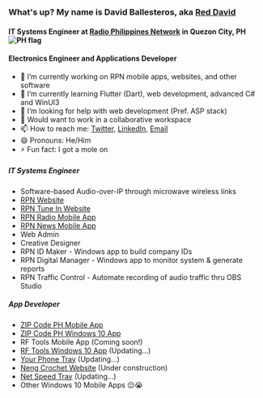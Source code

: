 ### What's up? My name is David Ballesteros, aka [Red David](https://reddavid.me)

#### IT Systems Engineer at [Radio Philippines Network](https://rpnradio.com) in Quezon City, PH ![PH flag](https://raw.githubusercontent.com/madebybowtie/FlagKit/master/Assets/PNG/PH.png)
#### Electronics Engineer and Applications Developer

- 🔭 I’m currently working on RPN mobile apps, websites, and other software
- 🌱 I’m currently learning Flutter (Dart), web development, advanced C# and WinUI3
- 🤔 I’m looking for help with web development (Pref. ASP stack)
- 🤝 Would want to work in a collaborative workspace
- 📫 How to reach me: [Twitter](https://twitter.com/reddvid/), [LinkedIn](https://linkedin.com/in/reddvid/), [Email](mailto:hi@reddavid.me)
- 😄 Pronouns: He/Him
- ⚡ Fun fact: I got a mole on

##### IT Systems Engineer
- Software-based Audio-over-IP through microwave wireless links
- [RPN Website](https://rpnradio.com)
- [RPN Tune In Website](https://tunein.rpnradio.com)
- [RPN Radio Mobile App](https://tunein.rpnradio.com/download)
- [RPN News Mobile App](https://play.google.com/store/apps/details?id=com.rpnradio.news&hl=en_US&gl=US)
- Web Admin
- Creative Designer
- RPN ID Maker - Windows app to build company IDs
- RPN Digital Manager - Windows app to monitor system & generate reports
- RPN Traffic Control - Automate recording of audio traffic thru OBS Studio


##### App Developer
- [ZIP Code PH Mobile App](https://reddavid.me/zipcodeph-app/)
- [ZIP Code PH Windows 10 App](https://www.microsoft.com/store/productid/9nblggh5gft6)
- RF Tools Mobile App (Coming soon!)
- [RF Tools Windows 10 App](https://www.microsoft.com/store/productid/9nblggh41btt) (Updating...)
- [Your Phone Tray](https://www.microsoft.com/store/productid/9P9F9D77ZB0N) (Updating...)
- [Neng Crochet Website](https://nengcrochet.com) (Under construction)
- [Net Speed Tray](https://github.com/reddvid/net-speed-tray) (Updating...)
- Other Windows 10 Mobile Apps 😔😭
